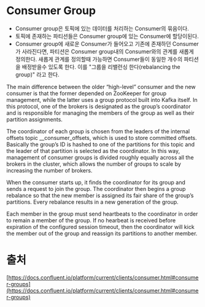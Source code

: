 # Consumer Group
- Consumer group은 토픽에 있는 데이터를 처리하는 Consumer의 묶음이다.
- 토픽에 존재하는 파티션들은 Consumer group에 있는 Consumer에 할당이된다.
- Consumer group에 새로운 Consumer가 들어오고 기존에 존재하던 Consumer가 사라진다면, 파티션은 Consumer group내의 Consumer와의 관계를 새롭게 정의한다. 새롭게 관계를 정의할때 가능하면 Consumer들이 동일한 개수의 파티션을 배정받을수 있도록 한다. 이를 "그룹을 리밸런싱 한다(rebalancing the group)" 라고 한다.

The main difference between the older “high-level” consumer and the new consumer is that the former depended on ZooKeeper for group management, while the latter uses a group protocol built into Kafka itself. 
In this protocol, one of the brokers is designated as the group’s coordinator and is responsible for managing the members of the group as well as their partition assignments.

The coordinator of each group is chosen from the leaders of the internal offsets topic __consumer_offsets, which is used to store committed offsets. 
Basically the group’s ID is hashed to one of the partitions for this topic and the leader of that partition is selected as the coordinator. 
In this way, management of consumer groups is divided roughly equally across all the brokers in the cluster, which allows the number of groups to scale by increasing the number of brokers.

When the consumer starts up, it finds the coordinator for its group and sends a request to join the group. 
The coordinator then begins a group rebalance so that the new member is assigned its fair share of the group’s partitions. 
Every rebalance results in a new generation of the group.

Each member in the group must send heartbeats to the coordinator in order to remain a member of the group. 
If no hearbeat is received before expiration of the configured session timeout, then the coordinator will kick the member out of the group and reassign its partitions to another member.

# 출처
[https://docs.confluent.io/platform/current/clients/consumer.html#consumer-groups](https://docs.confluent.io/platform/current/clients/consumer.html#consumer-groups)
